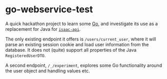 # go-webservice-test

A quick hackathon project to learn some [Go](https://go.dev/), and investigate its use as a replacement for Java for [`isaac-api`](https://github.com/isaacphysics/isaac-api).

The only existing endpoint it offers is `/users/current_user`, where it will parse an existing session cookie and load user information from the database. It does not (quite) support all properties of the Java `RegisteredUserDTO`.

A second endpoint, `/_/experiment`, explores some Go functionality around the user object and handling values etc.
